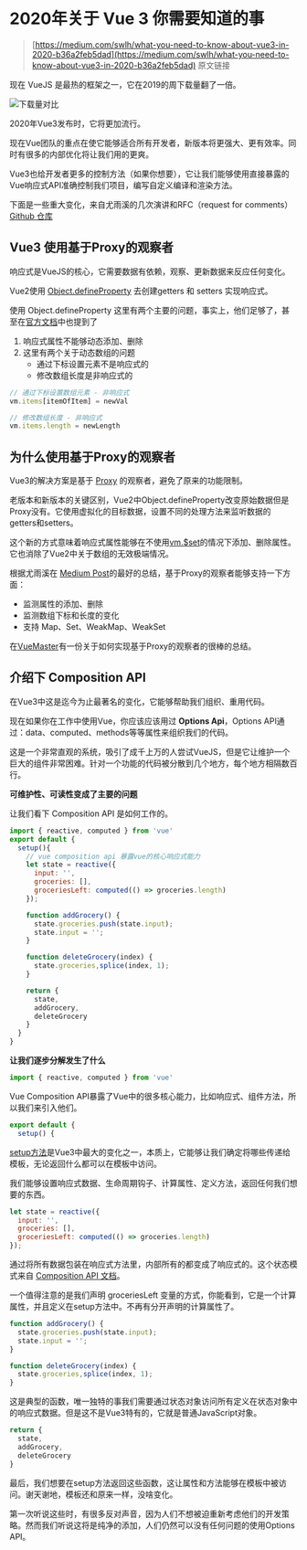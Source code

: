 # 2020年关于 Vue 3 你需要知道的事

> [https://medium.com/swlh/what-you-need-to-know-about-vue3-in-2020-b36a2feb5dad](https://medium.com/swlh/what-you-need-to-know-about-vue3-in-2020-b36a2feb5dad) 原文链接

现在 VueJS 是最热的框架之一，它在2019的周下载量翻了一倍。

![下载量对比](https://miro.medium.com/max/2048/0*GZppDplldb75ajvg.png)

2020年Vue3发布时，它将更加流行。

现在Vue团队的重点在使它能够适合所有开发者，新版本将更强大、更有效率。同时有很多的内部优化将让我们用的更爽。

Vue3也给开发者更多的控制方法（如果你想要），它让我们能够使用直接暴露的Vue响应式API准确控制我们项目，编写自定义编译和渲染方法。

下面是一些重大变化，来自尤雨溪的几次演讲和RFC（request for comments）[Github 仓库](https://github.com/vuejs/rfcs)

## Vue3 使用基于Proxy的观察者

响应式是VueJS的核心，它需要数据有依赖，观察、更新数据来反应任何变化。

Vue2使用 [Object.defineProperty](https://developer.mozilla.org/en-US/docs/Web/JavaScript/Reference/Global_Objects/Object/defineProperty) 去创建getters 和 setters 实现响应式。

使用 Object.defineProperty 这里有两个主要的问题，事实上，他们足够了，甚至在[官方文档](https://vuejs.org/v2/guide/reactivity.html#Change-Detection-Caveats)中也提到了

1. 响应式属性不能够动态添加、删除
2. 这里有两个关于动态数组的问题
    - 通过下标设置元素不是响应式的
    - 修改数组长度是非响应式的

```js
// 通过下标设置数组元素 - 非响应式
vm.items[itemOfItem] = newVal

// 修改数组长度 - 非响应式
vm.items.length = newLength
```

## 为什么使用基于Proxy的观察者

Vue3的解决方案是基于 [Proxy](https://developer.mozilla.org/en-US/docs/Web/JavaScript/Reference/Global_Objects/Proxy) 的观察者，避免了原来的功能限制。

老版本和新版本的关键区别，Vue2中Object.defineProperty改变原始数据但是Proxy没有。它使用虚拟化的目标数据，设置不同的处理方法来监听数据的getters和setters。

这个新的方式意味着响应式属性能够在不使用[vm.$set](https://vuejs.org/v2/api/#Vue-set)的情况下添加、删除属性。它也消除了Vue2中关于数组的无效极端情况。

根据尤雨溪在 [Medium Post](https://medium.com/the-vue-point/plans-for-the-next-iteration-of-vue-js-777ffea6fabf)的最好的总结，基于Proxy的观察者能够支持一下方面：

- 监测属性的添加、删除
- 监测数组下标和长度的变化
- 支持 Map、Set、WeakMap、WeakSet

在[VueMaster](https://www.vuemastery.com/courses/advanced-components/evan-you-on-proxies/)有一份关于如何实现基于Proxy的观察者的很棒的总结。

## 介绍下 Composition API

在Vue3中这是迄今为止最著名的变化，它能够帮助我们组织、重用代码。

现在如果你在工作中使用Vue，你应该应该用过 **Options Api**，Options API通过：data、computed、methods等等属性来组织我们的代码。

这是一个非常直观的系统，吸引了成千上万的人尝试VueJS，但是它让维护一个巨大的组件非常困难。针对一个功能的代码被分散到几个地方，每个地方相隔数百行。

**可维护性、可读性变成了主要的问题**

让我们看下 Composition API 是如何工作的。

```js
import { reactive, computed } from 'vue'
export default {
  setup(){
    // vue composition api 暴露vue的核心响应式能力
    let state = reactive({
      input: '',
      groceries: [],
      groceriesLeft: computed(() => groceries.length)
    });

    function addGrocery() {
      state.groceries.push(state.input);
      state.input = '';
    }

    function deleteGrocery(index) {
      state.groceries,splice(index, 1);
    }

    return {
      state,
      addGrocery,
      deleteGrocery
    }
  }
}
```

**让我们逐步分解发生了什么**

```js
import { reactive, computed } from 'vue'
```

Vue Composition API暴露了Vue中的很多核心能力，比如响应式、组件方法，所以我们来引入他们。

```js
export default {
  setup() {
```

[setup方法](https://vue-composition-api-rfc.netlify.com/#api-introduction)是Vue3中最大的变化之一，本质上，它能够让我们确定将哪些传递给模板，无论返回什么都可以在模板中访问。

我们能够设置响应式数据、生命周期钩子、计算属性、定义方法，返回任何我们想要的东西。

```js
let state = reactive({
  input: '',
  groceries: [],
  groceriesLeft: computed(() => groceries.length)
});
```

通过将所有数据包装在响应式方法里，内部所有的都变成了响应式的。这个状态模式来自 [Composition API 文档](https://vue-composition-api-rfc.netlify.com/#api-introduction)。

一个值得注意的是我们声明 groceriesLeft 变量的方式，你能看到，它是一个计算属性，并且定义在setup方法中。不再有分开声明的计算属性了。

```js
function addGrocery() {
  state.groceries.push(state.input);
  state.input = '';
}

function deleteGrocery(index) {
  state.groceries,splice(index, 1);
}
```

这是典型的函数，唯一独特的事我们需要通过状态对象访问所有定义在状态对象中的响应式数据。但是这不是Vue3特有的，它就是普通JavaScript对象。

```js
return {
  state,
  addGrocery,
  deleteGrocery
}
```

最后，我们想要在setup方法返回这些函数，这让属性和方法能够在模板中被访问。谢天谢地，模板还和原来一样，没啥变化。

第一次听说这些时，有很多反对声音，因为人们不想被迫重新考虑他们的开发策略。然而我们听说这将是纯净的添加，人们仍然可以没有任何问题的使用Options API。


